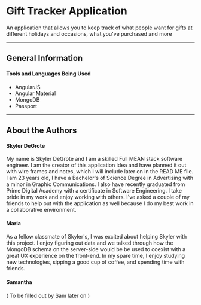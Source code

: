 # Gift Tracker Application
An application that allows you to keep track of what people want for gifts at different holidays and occasions,
what you've purchased and more
***

## General Information
#### Tools and Languages Being Used
* AngularJS
* Angular Material
* MongoDB
* Passport

***
## About the Authors
#### Skyler DeGrote
My name is Skyler DeGrote and I am a skilled Full MEAN stack software engineer. I am the creator of this application idea and have planned it out with
wire frames and notes, which I will include later on in the READ ME file. I am 23 years old, I have a Bachelor's of Science Degree in Advertising with a minor
in Graphic Communications. I also have recently graduated from Prime Digital Academy with a certificate in Software Engineering. I take pride in my work
and enjoy working with others. I've asked a couple of my friends to help out with the application as well because I do my best work in a collaborative
environment.

#### Maria
As a fellow classmate of Skyler's, I was excited about helping Skyler with this project.  I enjoy figuring out data and we talked through how the MongoDB schema on the server-side would be be used to coexist with a great UX experience on the front-end.  In my spare time, I enjoy studying new technologies, sipping a good cup of coffee, and spending time with friends. 

#### Samantha
( To be filled out by Sam later on )
